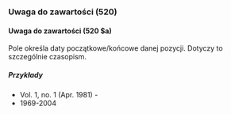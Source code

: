 ### Uwaga do zawartości (520)

#### Uwaga do zawartości (520 $a)
Pole określa daty początkowe/końcowe danej pozycji. Dotyczy to szczególnie czasopism.

##### Przykłady  
- Vol. 1, no. 1 (Apr. 1981) -  
- 1969-2004
